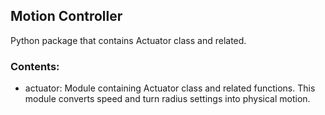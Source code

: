 ## Motion Controller

Python package that contains Actuator class and related.
    
### Contents:
* actuator: Module containing Actuator class and related functions. 
    This module converts speed and turn radius settings into 
    physical motion.
